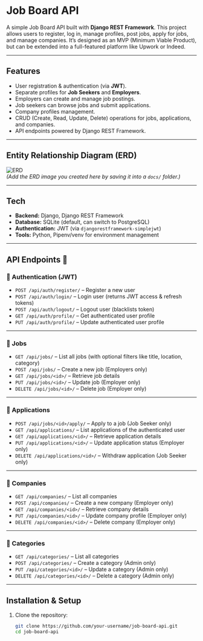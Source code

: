 # Job Board API  

A simple Job Board API built with **Django REST Framework**. This project allows users to register, log in, manage profiles, post jobs, apply for jobs, and manage companies. It’s designed as an MVP (Minimum Viable Product), but can be extended into a full-featured platform like Upwork or Indeed.  

---

## Features 
- User registration & authentication (via **JWT**).  
- Separate profiles for **Job Seekers** and **Employers**.  
- Employers can create and manage job postings.  
- Job seekers can browse jobs and submit applications.  
- Company profiles management.  
- CRUD (Create, Read, Update, Delete) operations for jobs, applications, and companies.  
- API endpoints powered by Django REST Framework.  

---

## Entity Relationship Diagram (ERD) 
![ERD](./docs/erd.png)  
*(Add the ERD image you created here by saving it into a `docs/` folder.)*  

---

## Tech
- **Backend:** Django, Django REST Framework  
- **Database:** SQLite (default, can switch to PostgreSQL)  
- **Authentication:** JWT (via `djangorestframework-simplejwt`)  
- **Tools:** Python, Pipenv/venv for environment management  

---

## API Endpoints 📌  

### 🔑 Authentication (JWT)  
- `POST /api/auth/register/` – Register a new user  
- `POST /api/auth/login/` – Login user (returns JWT access & refresh tokens)  
- `POST /api/auth/logout/` – Logout user (blacklists token)  
- `GET /api/auth/profile/` – Get authenticated user profile  
- `PUT /api/auth/profile/` – Update authenticated user profile  

---

### 💼 Jobs
- `GET /api/jobs/` – List all jobs (with optional filters like title, location, category)  
- `POST /api/jobs/` – Create a new job (Employers only)  
- `GET /api/jobs/<id>/` – Retrieve job details  
- `PUT /api/jobs/<id>/` – Update job (Employer only)  
- `DELETE /api/jobs/<id>/` – Delete job (Employer only)  

---

### 📄 Applications
- `POST /api/jobs/<id>/apply/` – Apply to a job (Job Seeker only)  
- `GET /api/applications/` – List applications of the authenticated user  
- `GET /api/applications/<id>/` – Retrieve application details  
- `PUT /api/applications/<id>/` – Update application status (Employer only)  
- `DELETE /api/applications/<id>/` – Withdraw application (Job Seeker only)  

---

### 🏢 Companies
- `GET /api/companies/` – List all companies  
- `POST /api/companies/` – Create a new company (Employer only)  
- `GET /api/companies/<id>/` – Retrieve company details  
- `PUT /api/companies/<id>/` – Update company profile (Employer only)  
- `DELETE /api/companies/<id>/` – Delete company (Employer only)  

---

### 📂 Categories
- `GET /api/categories/` – List all categories  
- `POST /api/categories/` – Create a category (Admin only)  
- `PUT /api/categories/<id>/` – Update a category (Admin only)  
- `DELETE /api/categories/<id>/` – Delete a category (Admin only)  

---

## Installation & Setup 

1. Clone the repository:
   ```bash
   git clone https://github.com/your-username/job-board-api.git
   cd job-board-api